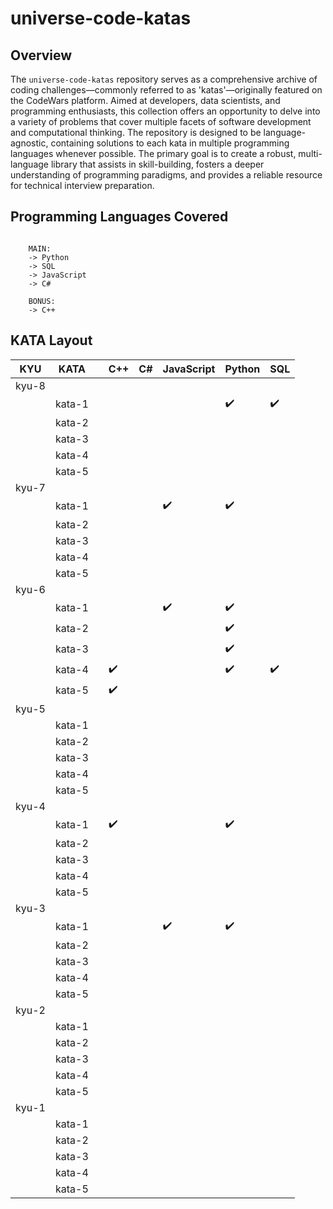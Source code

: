# universe-code-katas

## Overview

The `universe-code-katas` repository serves as a comprehensive archive of coding challenges—commonly referred to as 'katas'—originally featured on the CodeWars platform. Aimed at developers, data scientists, and programming enthusiasts, this collection offers an opportunity to delve into a variety of problems that cover multiple facets of software development and computational thinking. The repository is designed to be language-agnostic, containing solutions to each kata in multiple programming languages whenever possible. The primary goal is to create a robust, multi-language library that assists in skill-building, fosters a deeper understanding of programming paradigms, and provides a reliable resource for technical interview preparation.

## Programming Languages Covered

```

    MAIN:
    -> Python
    -> SQL
    -> JavaScript
    -> C#

    BONUS:
    -> C++

```

## KATA Layout

| KYU   | KATA   |     | C++ | C#  | JavaScript | Python | SQL |
| ----- | ------ | --- | --- | --- | ---------- | ------ | --- |
| kyu-8 |        |     |     |     |            |        |     |
|       | kata-1 |     |     |     |            | ✔️     | ✔️  |
|       | kata-2 |     |     |     |            |        |     |
|       | kata-3 |     |     |     |            |        |     |
|       | kata-4 |     |     |     |            |        |     |
|       | kata-5 |     |     |     |            |        |     |
| kyu-7 |        |     |     |     |            |        |     |
|       | kata-1 |     |     |     | ✔️         | ✔️     |     |
|       | kata-2 |     |     |     |            |        |     |
|       | kata-3 |     |     |     |            |        |     |
|       | kata-4 |     |     |     |            |        |     |
|       | kata-5 |     |     |     |            |        |     |
| kyu-6 |        |     |     |     |            |        |     |
|       | kata-1 |     |     |     | ✔️         | ✔️     |     |
|       | kata-2 |     |     |     |            | ✔️     |     |
|       | kata-3 |     |     |     |            | ✔️     |     |
|       | kata-4 |     | ✔️  |     |            | ✔️     | ✔️  |
|       | kata-5 |     | ✔️  |     |            |        |     |
| kyu-5 |        |     |     |     |            |        |     |
|       | kata-1 |     |     |     |            |        |     |
|       | kata-2 |     |     |     |            |        |     |
|       | kata-3 |     |     |     |            |        |     |
|       | kata-4 |     |     |     |            |        |     |
|       | kata-5 |     |     |     |            |        |     |
| kyu-4 |        |     |     |     |            |        |     |
|       | kata-1 |     | ✔️  |     |            | ✔️     |     |
|       | kata-2 |     |     |     |            |        |     |
|       | kata-3 |     |     |     |            |        |     |
|       | kata-4 |     |     |     |            |        |     |
|       | kata-5 |     |     |     |            |        |     |
| kyu-3 |        |     |     |     |            |        |     |
|       | kata-1 |     |     |     | ✔️         | ✔️     |     |
|       | kata-2 |     |     |     |            |        |     |
|       | kata-3 |     |     |     |            |        |     |
|       | kata-4 |     |     |     |            |        |     |
|       | kata-5 |     |     |     |            |        |     |
| kyu-2 |        |     |     |     |            |        |     |
|       | kata-1 |     |     |     |            |        |     |
|       | kata-2 |     |     |     |            |        |     |
|       | kata-3 |     |     |     |            |        |     |
|       | kata-4 |     |     |     |            |        |     |
|       | kata-5 |     |     |     |            |        |     |
| kyu-1 |        |     |     |     |            |        |     |
|       | kata-1 |     |     |     |            |        |     |
|       | kata-2 |     |     |     |            |        |     |
|       | kata-3 |     |     |     |            |        |     |
|       | kata-4 |     |     |     |            |        |     |
|       | kata-5 |     |     |     |            |        |     |
